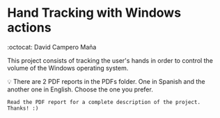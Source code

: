 # Hand Tracking with Windows actions  
:octocat: David Campero Maña  

This project consists of tracking the user's hands in order to control the volume of the Windows operating system.

:bulb: There are 2 PDF reports in the PDFs folder. One in Spanish and the another one in English. Choose the one you prefer.  

```
Read the PDF report for a complete description of the project.
Thanks! :)
```
